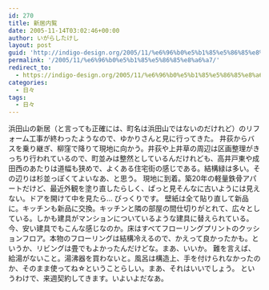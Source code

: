 ```yaml
---
id: 270
title: 新居内覧
date: 2005-11-14T03:02:46+00:00
author: いがらしたけし
layout: post
guid: 'http://indigo-design.org/2005/11/%e6%96%b0%e5%b1%85%e5%86%85%e8%a6%a7/'
permalink: '/2005/11/%e6%96%b0%e5%b1%85%e5%86%85%e8%a6%a7/'
redirect_to:
  - https://indigo-design.org/2005/11/%e6%96%b0%e5%b1%85%e5%86%85%e8%a6%a7/
categories:
  - 日々
tags:
  - 日々
---
```

浜田山の新居（と言っても正確には、町名は浜田山ではないのだけれど）のリフォーム工事が終わったようなので、ゆかりさんと見に行ってきた。
井荻からバスを乗り継ぎ、柳窪で降りて現地に向かう。井荻や上井草の周辺は区画整理がきっちり行われているので、町並みは整然としているんだけれども、高井戸東や成田西のあたりは道幅も狭めで、よくある住宅街の感じである。結構緑は多い。その辺りは杉並っぽくてよいなあ、と思う。
現地に到着。築20年の軽量鉄骨アパートだけど、最近外観を塗り直したらしく、ぱっと見そんなに古いようには見えない。ドアを開けて中を見たら…
びっくりです。
壁紙は全て貼り直して新品に。キッチンも新品に交換。キッチンと隣の部屋の間仕切りがとれて、広々としている。しかも建具がマンションについているような建具に替えられている。今、安い建具でもこんな感じなのか。床はすべてフローリングプリントのクッションフロア。本物のフローリングは結構冷えるので、かえって良かったかも。というか、リビングは畳でもよかったんだけどな。まあ、いいか。
難を言えば、給湯がないこと。湯沸器を買わないと。風呂は構造上、手を付けられなかったのか、そのまま使ってね☆ということらしい。まあ、それはいいでしょう。
というわけで、来週契約してきます。いよいよだなあ。